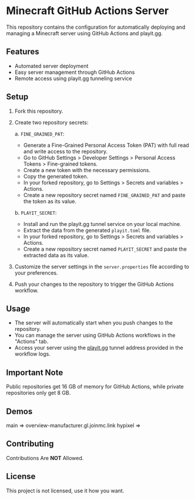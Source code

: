 # Minecraft GitHub Actions Server

This repository contains the configuration for automatically deploying and managing a Minecraft server using GitHub Actions and playit.gg.

## Features

- Automated server deployment
- Easy server management through GitHub Actions
- Remote access using playit.gg tunneling service

## Setup

1. Fork this repository.

2. Create two repository secrets:

   a. `FINE_GRAINED_PAT`:
   - Generate a Fine-Grained Personal Access Token (PAT) with full read and write access to the repository.
   - Go to GitHub Settings > Developer Settings > Personal Access Tokens > Fine-grained tokens.
   - Create a new token with the necessary permissions.
   - Copy the generated token.
   - In your forked repository, go to Settings > Secrets and variables > Actions.
   - Create a new repository secret named `FINE_GRAINED_PAT` and paste the token as its value.

   b. `PLAYIT_SECRET`:
   - Install and run the playit.gg tunnel service on your local machine.
   - Extract the data from the generated `playit.toml` file.
   - In your forked repository, go to Settings > Secrets and variables > Actions.
   - Create a new repository secret named `PLAYIT_SECRET` and paste the extracted data as its value.

3. Customize the server settings in the `server.properties` file according to your preferences.

4. Push your changes to the repository to trigger the GitHub Actions workflow.

## Usage

- The server will automatically start when you push changes to the repository.
- You can manage the server using GitHub Actions workflows in the "Actions" tab.
- Access your server using the [playit.gg](https://playit.gg) tunnel address provided in the workflow logs.

## Important Note

Public repositories get 16 GB of memory for GitHub Actions, while private repositories only get 8 GB.
## Demos
   main => overview-manufacturer.gl.joinmc.link 
   hypixel => 
## Contributing

Contributions Are **NOT** Allowed.

## License

This project is not licensed, use it how you want.
